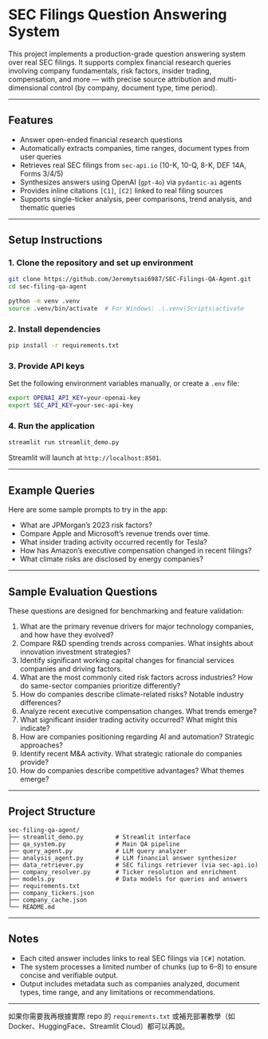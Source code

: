 # SEC Filings Question Answering System

This project implements a production-grade question answering system over real SEC filings.
It supports complex financial research queries involving company fundamentals, risk factors, insider trading, compensation, and more — with precise source attribution and multi-dimensional control (by company, document type, time period).

---

## Features

* Answer open-ended financial research questions
* Automatically extracts companies, time ranges, document types from user queries
* Retrieves real SEC filings from `sec-api.io` (10-K, 10-Q, 8-K, DEF 14A, Forms 3/4/5)
* Synthesizes answers using OpenAI (`gpt-4o`) via `pydantic-ai` agents
* Provides inline citations `[C1]`, `[C2]` linked to real filing sources
* Supports single-ticker analysis, peer comparisons, trend analysis, and thematic queries

---

## Setup Instructions

### 1. Clone the repository and set up environment

```bash
git clone https://github.com/Jeremytsai6987/SEC-Filings-QA-Agent.git
cd sec-filing-qa-agent

python -m venv .venv
source .venv/bin/activate  # For Windows: .\.venv\Scripts\activate
```

### 2. Install dependencies

```bash
pip install -r requirements.txt
```

### 3. Provide API keys

Set the following environment variables manually, or create a `.env` file:

```bash
export OPENAI_API_KEY=your-openai-key
export SEC_API_KEY=your-sec-api-key
```

### 4. Run the application

```bash
streamlit run streamlit_demo.py
```

Streamlit will launch at `http://localhost:8501`.

---

## Example Queries

Here are some sample prompts to try in the app:

* What are JPMorgan’s 2023 risk factors?
* Compare Apple and Microsoft’s revenue trends over time.
* What insider trading activity occurred recently for Tesla?
* How has Amazon’s executive compensation changed in recent filings?
* What climate risks are disclosed by energy companies?

---

## Sample Evaluation Questions

These questions are designed for benchmarking and feature validation:

1. What are the primary revenue drivers for major technology companies, and how have they evolved?
2. Compare R\&D spending trends across companies. What insights about innovation investment strategies?
3. Identify significant working capital changes for financial services companies and driving factors.
4. What are the most commonly cited risk factors across industries? How do same-sector companies prioritize differently?
5. How do companies describe climate-related risks? Notable industry differences?
6. Analyze recent executive compensation changes. What trends emerge?
7. What significant insider trading activity occurred? What might this indicate?
8. How are companies positioning regarding AI and automation? Strategic approaches?
9. Identify recent M\&A activity. What strategic rationale do companies provide?
10. How do companies describe competitive advantages? What themes emerge?

---

## Project Structure

```
sec-filing-qa-agent/
├── streamlit_demo.py         # Streamlit interface
├── qa_system.py              # Main QA pipeline
├── query_agent.py            # LLM query analyzer
├── analysis_agent.py         # LLM financial answer synthesizer
├── data_retriever.py         # SEC filings retriever (via sec-api.io)
├── company_resolver.py       # Ticker resolution and enrichment
├── models.py                 # Data models for queries and answers
├── requirements.txt
├── company_tickers.json                 
├── company_cache.json                 
└── README.md
```

---

## Notes

* Each cited answer includes links to real SEC filings via `[C#]` notation.
* The system processes a limited number of chunks (up to 6–8) to ensure concise and verifiable output.
* Output includes metadata such as companies analyzed, document types, time range, and any limitations or recommendations.

---

如果你需要我再根據實際 repo 的 `requirements.txt` 或補充部署教學（如 Docker、HuggingFace、Streamlit Cloud）都可以再說。
